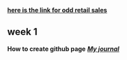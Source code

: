 

**[here is the link for odd retail sales](https://github.com/MEF-BDA503/pj18-ferdiatesin/blob/master/odd_2017_09.html)**


## week 1

**How to create github page**
***[My journal](ferdiatesin.html)***
